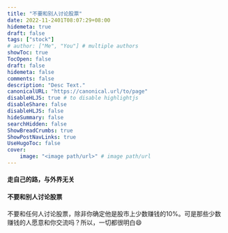 ```yaml
---
title: "不要和别人讨论股票"
date: 2022-11-2401T08:07:29+08:00
hidemeta: true
draft: false
tags: ["stock"]
# author: ["Me", "You"] # multiple authors
showToc: true
TocOpen: false
draft: false
hidemeta: false
comments: false
description: "Desc Text."
canonicalURL: "https://canonical.url/to/page"
disableHLJS: true # to disable highlightjs
disableShare: false
disableHLJS: false
hideSummary: false
searchHidden: false
ShowBreadCrumbs: true
ShowPostNavLinks: true
UseHugoToc: false
cover:
    image: "<image path/url>" # image path/url
---
```


#### 走自己的路，与外界无关

#### 不要和别人讨论股票

不要和任何人讨论股票，除非你确定他是股市上少数赚钱的10%。可是那些少数赚钱的人愿意和你交流吗？所以，一切都很明白:smile:
